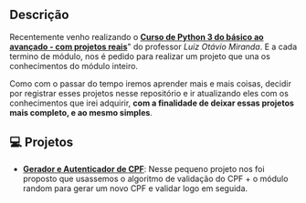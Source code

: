 
## Descrição

Recentemente venho realizando o [**Curso de Python 3 do básico ao avançado - com projetos reais**](https://www.udemy.com/course/python-3-do-zero-ao-avancado/?couponCode=KEEPLEARNING)" do professor *Luiz Otávio Miranda*. E a cada termino de módulo, nos é pedido para realizar um projeto que una os conhecimentos do módulo inteiro.

Como com o passar do tempo iremos aprender mais e mais coisas, decidir por registrar esses projetos nesse repositório e ir atualizando eles com os conhecimentos que irei adquirir, **com a finalidade de deixar essas projetos mais completo, e ao mesmo simples**.


## 💻 Projetos 

- [**Gerador e Autenticador de CPF**](https://github.com/TaeRocha/curso-python-udemy/blob/main/gerador-autenticdor-cpf.py): Nesse pequeno projeto nos foi proposto que usassemos o algoritmo de validação do CPF + o módulo random para gerar um novo CPF e validar logo em seguida. 


